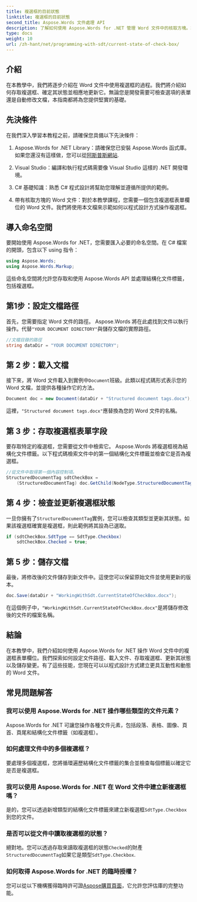 ```yaml
---
title: 複選框的目前狀態
linktitle: 複選框的目前狀態
second_title: Aspose.Words 文件處理 API
description: 了解如何使用 Aspose.Words for .NET 管理 Word 文件中的核取方塊。本指南涵蓋以程式設計方式設定、更新和儲存複選框。
type: docs
weight: 10
url: /zh-hant/net/programming-with-sdt/current-state-of-check-box/
---
```

## 介紹

在本教學中，我們將逐步介紹在 Word 文件中使用複選框的過程。我們將介紹如何存取複選框、確定其狀態並相應地更新它。無論您是開發需要可檢查選項的表單還是自動修改文檔，本指南都將為您提供堅實的基礎。

## 先決條件

在我們深入學習本教程之前，請確保您具備以下先決條件：

1.  Aspose.Words for .NET Library：請確保您已安裝 Aspose.Words 函式庫。如果您還沒有這樣做，您可以從[阿斯普斯網站](https://releases.aspose.com/words/net/).

2. Visual Studio：編譯和執行程式碼需要像 Visual Studio 這樣的 .NET 開發環境。

3. C# 基礎知識：熟悉 C# 程式設計將幫助您理解並遵循所提供的範例。

4. 帶有核取方塊的 Word 文件：對於本教學課程，您需要一個包含複選框表單欄位的 Word 文件。我們將使用本文檔來示範如何以程式設計方式操作複選框。

## 導入命名空間

要開始使用 Aspose.Words for .NET，您需要匯入必要的命名空間。在 C# 檔案的開頭，包含以下 using 指令：

```csharp
using Aspose.Words;
using Aspose.Words.Markup;
```

這些命名空間將允許您存取和使用 Aspose.Words API 並處理結構化文件標籤，包括複選框。

## 第1步：設定文檔路徑

首先，您需要指定 Word 文件的路徑。 Aspose.Words 將在此處找到文件以執行操作。代替`"YOUR DOCUMENT DIRECTORY"`與儲存文檔的實際路徑。

```csharp
//文檔目錄的路徑
string dataDir = "YOUR DOCUMENT DIRECTORY";
```

## 第 2 步：載入文檔

接下來，將 Word 文件載入到實例中`Document`班級。此類以程式碼形式表示您的 Word 文檔，並提供各種操作它的方法。

```csharp
Document doc = new Document(dataDir + "Structured document tags.docx");
```

這裡，`"Structured document tags.docx"`應替換為您的 Word 文件的名稱。

## 第 3 步：存取複選框表單字段

要存取特定的複選框，您需要從文件中檢索它。 Aspose.Words 將複選框視為結構化文件標籤。以下程式碼檢索文件中的第一個結構化文件標籤並檢查它是否為複選框。

```csharp
//從文件中取得第一個內容控制項。
StructuredDocumentTag sdtCheckBox =
    (StructuredDocumentTag) doc.GetChild(NodeType.StructuredDocumentTag, 0, true);
```

## 第 4 步：檢查並更新複選框狀態

一旦你擁有了`StructuredDocumentTag`實例，您可以檢查其類型並更新其狀態。如果該複選框確實是複選框，則此範例將其設為已選取。

```csharp
if (sdtCheckBox.SdtType == SdtType.Checkbox)
    sdtCheckBox.Checked = true;
```

## 第 5 步：儲存文檔

最後，將修改後的文件儲存到新文件中。這使您可以保留原始文件並使用更新的版本。

```csharp
doc.Save(dataDir + "WorkingWithSdt.CurrentStateOfCheckBox.docx");
```

在這個例子中，`"WorkingWithSdt.CurrentStateOfCheckBox.docx"`是將儲存修改後的文件的檔案名稱。

## 結論

在本教學中，我們介紹如何使用 Aspose.Words for .NET 操作 Word 文件中的複選框表單欄位。我們探索如何設定文件路徑、載入文件、存取複選框、更新其狀態以及儲存變更。有了這些技能，您現在可以以程式設計方式建立更具互動性和動態的 Word 文件。

## 常見問題解答

### 我可以使用 Aspose.Words for .NET 操作哪些類型的文件元素？
Aspose.Words for .NET 可讓您操作各種文件元素，包括段落、表格、圖像、頁首、頁尾和結構化文件標籤（如複選框）。

### 如何處理文件中的多個複選框？
要處理多個複選框，您將循環遍歷結構化文件標籤的集合並檢查每個標籤以確定它是否是複選框。

### 我可以使用 Aspose.Words for .NET 在 Word 文件中建立新複選框嗎？
是的，您可以透過新增類型的結構化文件標籤來建立新複選框`SdtType.Checkbox`到您的文件。

### 是否可以從文件中讀取複選框的狀態？
絕對地。您可以透過存取來讀取複選框的狀態`Checked`的財產`StructuredDocumentTag`如果它是類型`SdtType.Checkbox`.

### 如何取得 Aspose.Words for .NET 的臨時授權？
您可以從以下機構獲得臨時許可證[Aspose購買頁面](https://purchase.aspose.com/temporary-license/)，它允許您評估庫的完整功能。